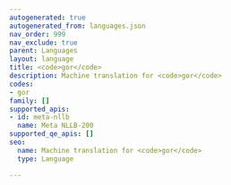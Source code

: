 ```yaml
---
autogenerated: true
autogenerated_from: languages.json
nav_order: 999
nav_exclude: true
parent: Languages
layout: language
title: <code>gor</code>
description: Machine translation for <code>gor</code>
codes:
- gor
family: []
supported_apis:
- id: meta-nllb
  name: Meta NLLB-200
supported_qe_apis: []
seo:
  name: Machine translation for <code>gor</code>
  type: Language

---
```


